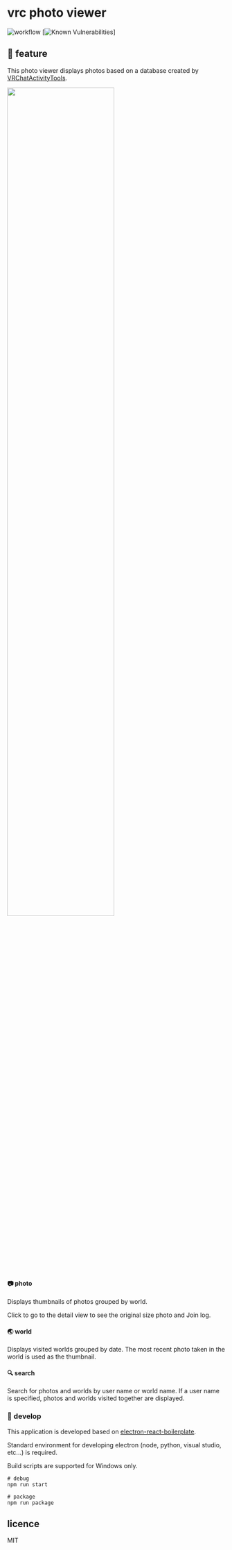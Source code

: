 # vrc photo viewer

![workflow](https://github.com/vayacico/vrc-photo-viewer/actions/workflows/commit.yml/badge.svg)
[![Known Vulnerabilities](https://snyk.io/test/github/vayacico/vrc-photo-viewer/badge.svg)]

## :blue_book: feature
This photo viewer displays photos based on a database created
by [VRChatActivityTools](https://booth.pm/ja/items/1690568).

<img src="https://user-images.githubusercontent.com/11732151/214317314-dded4414-b70a-41e3-878e-554c3cbabab4.png" width="70%">

#### :camera: photo

Displays thumbnails of photos grouped by world.

Click to go to the detail view to see the original size photo and Join log.

#### :earth_asia: world

Displays visited worlds grouped by date. The most recent photo taken in the world is used as the thumbnail.

#### :mag: search

Search for photos and worlds by user name or world name. If a user name is specified, photos and worlds visited together
are displayed.

### :construction_worker: develop

This application is developed based on [electron-react-boilerplate](https://electron-react-boilerplate.js.org).

Standard environment for developing electron (node, python, visual studio, etc...) is required.

Build scripts are supported for Windows only.

```
# debug
npm run start

# package
npm run package
```

## licence

MIT

